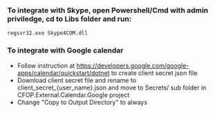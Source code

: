 ### To integrate with Skype, open Powershell/Cmd with admin priviledge, cd to Libs folder and run:
```
regsvr32.exe Skype4COM.dll
```

### To integrate with Google calendar

- Follow instruction at https://developers.google.com/google-apps/calendar/quickstart/dotnet to create client secret json file
- Download client secret file and rename to client_secret_{user_name}.json and move to Secrets/ sub folder in CFOP.External.Calendar.Google project
- Change "Copy to Output Directory" to always